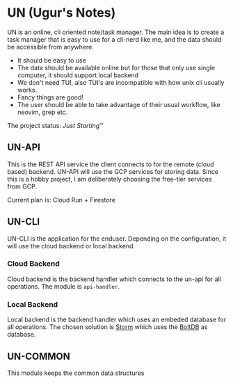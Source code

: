 # UN (Ugur's Notes)

UN is an online, cli oriented note/task manager. The main idea is to create a task manager that is
easy to use for a cli-nerd like me, and the data should be accessible from anywhere.

- It should be easy to use
- The data should be available online but for those that only use single computer, it should support local backend
- We don't need TUI, also TUI's are incompatible with how unix cli usually works.
- Fancy things are good!
- The user should be able to take advantage of their usual workflow, like neovim, grep etc.

The project status: *Just Starting*™

## UN-API

This is the REST API service the client connects to for the remote (cloud based) backend.
UN-API will use the GCP services for storing data. Since this is a hobby project, I am deliberately choosing the 
free-tier services from GCP.

Current plan is: Cloud Run + Firestore

## UN-CLI

UN-CLI is the application for the enduser. Depending on the configuration, it will use the cloud backend or local backend.

### Cloud Backend

Cloud backend is the backend handler which connects to the un-api for all operations. The module is `api-handler`.

### Local Backend

Local backend is the backend handler which uses an embeded database for all operations. The chosen solution is 
[Storm](https://github.com/asdine/storm) which uses the [BoltDB](https://github.com/etcd-io/bbolt) as database.

## UN-COMMON

This module keeps the common data structures
